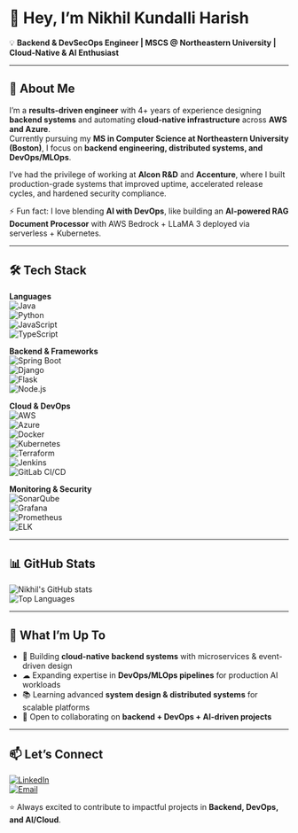 # 👋 Hey, I’m Nikhil Kundalli Harish  

💡 **Backend & DevSecOps Engineer | MSCS @ Northeastern University | Cloud-Native & AI Enthusiast**  

---

## 🚀 About Me  

I’m a **results-driven engineer** with 4+ years of experience designing **backend systems** and automating **cloud-native infrastructure** across **AWS and Azure**.  
Currently pursuing my **MS in Computer Science at Northeastern University (Boston)**, I focus on **backend engineering, distributed systems, and DevOps/MLOps**.  

I’ve had the privilege of working at **Alcon R&D** and **Accenture**, where I built production-grade systems that improved uptime, accelerated release cycles, and hardened security compliance.  

⚡ Fun fact: I love blending **AI with DevOps**, like building an **AI-powered RAG Document Processor** with AWS Bedrock + LLaMA 3 deployed via serverless + Kubernetes.  

---

## 🛠️ Tech Stack  

**Languages**  
![Java](https://img.shields.io/badge/Java-ED8B00?style=for-the-badge&logo=java&logoColor=white)  
![Python](https://img.shields.io/badge/Python-3776AB?style=for-the-badge&logo=python&logoColor=white)  
![JavaScript](https://img.shields.io/badge/JavaScript-F7DF1E?style=for-the-badge&logo=javascript&logoColor=black)  
![TypeScript](https://img.shields.io/badge/TypeScript-007ACC?style=for-the-badge&logo=typescript&logoColor=white)  

**Backend & Frameworks**  
![Spring Boot](https://img.shields.io/badge/Spring%20Boot-6DB33F?style=for-the-badge&logo=springboot&logoColor=white)  
![Django](https://img.shields.io/badge/Django-092E20?style=for-the-badge&logo=django&logoColor=white)  
![Flask](https://img.shields.io/badge/Flask-000000?style=for-the-badge&logo=flask&logoColor=white)  
![Node.js](https://img.shields.io/badge/Node.js-43853D?style=for-the-badge&logo=node.js&logoColor=white)  

**Cloud & DevOps**  
![AWS](https://img.shields.io/badge/AWS-232F3E?style=for-the-badge&logo=amazonaws&logoColor=white)  
![Azure](https://img.shields.io/badge/Azure-0078D4?style=for-the-badge&logo=microsoftazure&logoColor=white)  
![Docker](https://img.shields.io/badge/Docker-2496ED?style=for-the-badge&logo=docker&logoColor=white)  
![Kubernetes](https://img.shields.io/badge/Kubernetes-326CE5?style=for-the-badge&logo=kubernetes&logoColor=white)  
![Terraform](https://img.shields.io/badge/Terraform-623CE4?style=for-the-badge&logo=terraform&logoColor=white)  
![Jenkins](https://img.shields.io/badge/Jenkins-D24939?style=for-the-badge&logo=jenkins&logoColor=white)  
![GitLab CI/CD](https://img.shields.io/badge/GitLab-FCA121?style=for-the-badge&logo=gitlab&logoColor=white)  

**Monitoring & Security**  
![SonarQube](https://img.shields.io/badge/SonarQube-4E9BCD?style=for-the-badge&logo=sonarqube&logoColor=white)  
![Grafana](https://img.shields.io/badge/Grafana-F46800?style=for-the-badge&logo=grafana&logoColor=white)  
![Prometheus](https://img.shields.io/badge/Prometheus-E6522C?style=for-the-badge&logo=prometheus&logoColor=white)  
![ELK](https://img.shields.io/badge/ELK%20Stack-005571?style=for-the-badge&logo=elasticstack&logoColor=white)  

---

## 📊 GitHub Stats  

![Nikhil's GitHub stats](https://github-readme-stats.vercel.app/api?username=nikhilkh27&show_icons=true&theme=tokyonight)  
![Top Languages](https://github-readme-stats.vercel.app/api/top-langs/?username=nikhilkh27&layout=compact&theme=tokyonight)  

---

## 🌟 What I’m Up To  

- 🔭 Building **cloud-native backend systems** with microservices & event-driven design  
- ☁ Expanding expertise in **DevOps/MLOps pipelines** for production AI workloads  
- 📚 Learning advanced **system design & distributed systems** for scalable platforms  
- 🤝 Open to collaborating on **backend + DevOps + AI-driven projects**  

---

## 📫 Let’s Connect  

[![LinkedIn](https://img.shields.io/badge/LinkedIn-0A66C2?style=for-the-badge&logo=linkedin&logoColor=white)](https://linkedin.com/in/nikhil-k-harish)  
[![Email](https://img.shields.io/badge/Email-D14836?style=for-the-badge&logo=gmail&logoColor=white)](mailto:nikkh27@gmail.com)  

⭐️ Always excited to contribute to impactful projects in **Backend, DevOps, and AI/Cloud**.  
